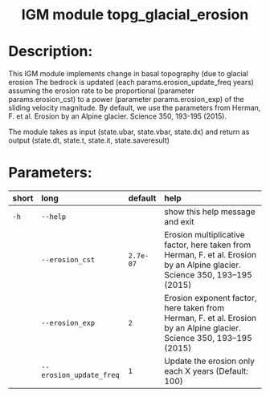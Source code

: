 
### <h1 align="center" id="title">IGM module topg_glacial_erosion </h1>

# Description:

This IGM module implements change in basal topography (due to glacial erosion
The bedrock is updated (each params.erosion_update_freq years) assuming the erosion
rate to be proportional (parameter params.erosion_cst) to a power (parameter params.erosion_exp)
of the sliding velocity magnitude. By default, we use the parameters from Herman,
F. et al. Erosion by an Alpine glacier. Science 350, 193-195 (2015).

The module takes as input (state.ubar, state.vbar, state.dx) and return as output 
(state.dt, state.t, state.it, state.saveresult)
 
# Parameters: 


|short|long|default|help|
| :--- | :--- | :--- | :--- |
|`-h`|`--help`||show this help message and exit|
||`--erosion_cst`|`2.7e-07`|Erosion multiplicative factor, here taken from Herman, F. et al.               Erosion by an Alpine glacier. Science 350, 193–195 (2015)|
||`--erosion_exp`|`2`|Erosion exponent factor, here taken from Herman, F. et al.                Erosion by an Alpine glacier. Science 350, 193–195 (2015)|
||`--erosion_update_freq`|`1`|Update the erosion only each X years (Default: 100)|
